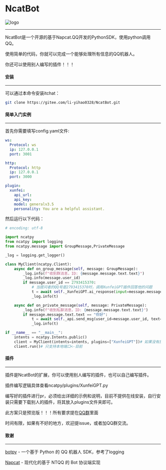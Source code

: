 # NcatBot

![logo](https://gitee.com/li-yihao0328/NcatBot/raw/master/resource/logo.png)

---

NcatBot是一个开源的基于Napcat.QQ开发的PythonSDK，使用python调用QQ。

使用简单的代码，你就可以完成一个能够处理所有信息的QQ机器人。

你还可以使用别人编写的插件！！！

#### 安装

---

可以通过本命令安装itchat：

```bash
git clone https://gitee.com/li-yihao0328/NcatBot.git
```

#### 简单入门实例

---

首先你需要填写config.yaml文件:

```yaml
ws:
  Protocol: ws
  ip: 127.0.0.1
  port: 3001

http:
  Protocol: http
  ip: 127.0.0.1
  port: 3000

plugin:
  xunfei:
    api_url:
    api_key:
    model: generalv3.5
    personality: You are a helpful assistant.
```

然后运行以下代码：

```python
# encoding: utf-8

import ncatpy
from ncatpy import logging
from ncatpy.message import GroupMessage,PrivateMessage

_log = logging.get_logger()

class MyClient(ncatpy.Client):
    async def on_group_message(self, message: GroupMessage):
        _log.info(f"收到群消息，ID: {message.message.text.text}")
        _log.info(message.user_id)
        if message.user_id == 2793415370:
            # 当提问者的QQ号是2793415370时，调用XunfeiGPT插件回答他的问题
            t = await self._XunfeiGPT.ai_response(input=message.message.text.text, group_id = message.group_id)
            _log.info(t)

    async def on_private_message(self, message: PrivateMessage):
        _log.info(f"收到私聊消息，ID: {message.message.text.text}")
        if message.message.text.text == "你好":
            t = await self._api.send_msg(user_id=message.user_id, text="你好,o")
            _log.info(t)

if __name__ == "__main__":
    intents = ncatpy.Intents.public()
    client = MyClient(intents=intents, plugins=["XunfeiGPT"])# 如果没有插件，则不需要添加plugins=["XunfeiGPT"]
    client.run()# 只支持本地端口<-目前
```

#### 插件

---

插件是NcatBot的扩展，你可以使用别人编写的插件，也可以自己编写插件。

插件编写逻辑具体查看ncatpy/plugins/XunfeiGPT.py

编写好的插件进行pr，必须给出详细的示例和说明，目前不提供在线安装，自行安装只需要下载别人的插件，将其放入plugins文件夹即可。

此方案只是预览版！！！所有要求提在[QQ群](https://qm.qq.com/q/LSdJ4p9UOW)里面

时间有限，如果有不好的地方，欢迎提issue，或者加QQ群交流。

#### 致谢

---

[botpy](https://github.com/tencent-connect/botpy) - 一个基于 Python 的 QQ 机器人 SDK，参考了logging

[Napcat](https://github.com/tencent-connect/botpy) - 现代化的基于 NTQQ 的 Bot 协议端实现
